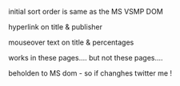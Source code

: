 initial sort order is same as the MS VSMP DOM

hyperlink on title & publisher

mouseover text on title & percentages

works in these pages....
but not these pages....

beholden to MS dom - so if changhes twitter me !